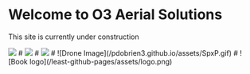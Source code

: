 <html>

<body>
  <h1>Welcome to O3 Aerial Solutions</h1>
  <p>This site is currently under construction</p>
  <img src="https://content.codecademy.com/articles/github-pages-via-web-app/happy-ice-cream.gif" />
#  <img src="https://gifer.com/embed/SpxP" />
#  <img src="https://pdobrien3.github.io/assets/SpxP.gif" />
#  ![Drone Image](/pdobrien3.github.io/assets/SpxP.gif)
#  ![Book logo](/least-github-pages/assets/logo.png)
</body>

</html>

